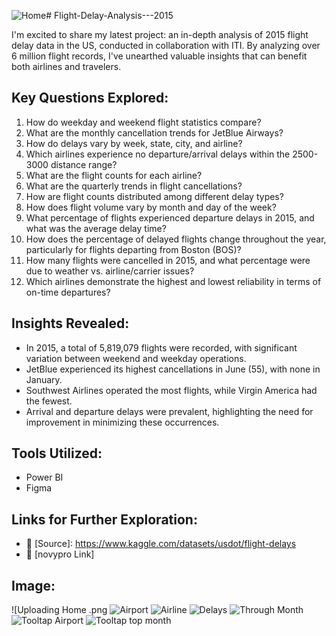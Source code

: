 ![Home ](https://github.com/karimdiab97/Flight-Delay-Analysis---2015/assets/101432419/dac917aa-e15a-4686-93c8-2c6e44784fe9)# Flight-Delay-Analysis---2015

I'm excited to share my latest project: an in-depth analysis of 2015 flight delay data in the US, conducted in collaboration with ITI. By analyzing over 6 million flight records, I've unearthed valuable insights that can benefit both airlines and travelers.

## Key Questions Explored:
1. How do weekday and weekend flight statistics compare?
2. What are the monthly cancellation trends for JetBlue Airways?
3. How do delays vary by week, state, city, and airline?
4. Which airlines experience no departure/arrival delays within the 2500-3000 distance range?
5. What are the flight counts for each airline?
6. What are the quarterly trends in flight cancellations?
7. How are flight counts distributed among different delay types?
8. How does flight volume vary by month and day of the week?
9. What percentage of flights experienced departure delays in 2015, and what was the average delay time?
10. How does the percentage of delayed flights change throughout the year, particularly for flights departing from Boston (BOS)?
11. How many flights were cancelled in 2015, and what percentage were due to weather vs. airline/carrier issues?
12. Which airlines demonstrate the highest and lowest reliability in terms of on-time departures?

## Insights Revealed:
- In 2015, a total of 5,819,079 flights were recorded, with significant variation between weekend and weekday operations.
- JetBlue experienced its highest cancellations in June (55), with none in January.
- Southwest Airlines operated the most flights, while Virgin America had the fewest.
- Arrival and departure delays were prevalent, highlighting the need for improvement in minimizing these occurrences.

## Tools Utilized:
- Power BI
- Figma

## Links for Further Exploration:
- 🔗 [Source]: https://www.kaggle.com/datasets/usdot/flight-delays
- 🔗 [novypro Link] 

## Image:
![Uploading Home .png
![Airport](https://github.com/karimdiab97/Flight-Delay-Analysis---2015/assets/101432419/33bc5186-84e6-4fcd-86d4-816276c70060)
![Airline](https://github.com/karimdiab97/Flight-Delay-Analysis---2015/assets/101432419/0d4934fd-4583-4dd7-9e82-936128273240)
![Delays](https://github.com/karimdiab97/Flight-Delay-Analysis---2015/assets/101432419/a2637241-35c4-4299-8b4d-161d5aa50b87)
![Through Month](https://github.com/karimdiab97/Flight-Delay-Analysis---2015/assets/101432419/7276ee14-e4f7-4773-a367-9df564968913)
![Tooltap Airport](https://github.com/karimdiab97/Flight-Delay-Analysis---2015/assets/101432419/7148ea7c-cf29-431e-ba3c-827d031183ec)
![Tooltap top month](https://github.com/karimdiab97/Flight-Delay-Analysis---2015/assets/101432419/ca448729-0c68-4448-a7cb-1525882ac365)







